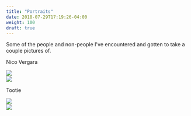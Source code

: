 ```yaml
---
title: "Portraits"
date: 2018-07-29T17:19:26-04:00
weight: 100
draft: true
---
```


<link href="/styles/common.css" rel="stylesheet">

<div class="content-description-container">
    <p>Some of the people and non-people I've encountered and gotten to take a couple pictures of.</p>
</div>

<div class="content-shadow-container name-container">
    <p>Nico Vergara</p>
</div>

<div class="content-shadow-container">
    <a href="https://imagizer.imageshack.com/v2/640x480q90/923/E1u286.jpg" target="_blank">
        <img src = "https://imagizer.imageshack.com/v2/640x480q90/923/E1u286.jpg"/>
    </a>
</div>

<div class="content-shadow-container">
    <a href="https://imagizer.imageshack.com/v2/640x480q90/921/C25jAg.jpg" target="_blank">
        <img src = "https://imagizer.imageshack.com/v2/640x480q90/921/C25jAg.jpg"/>
    </a>
</div>

<div class="content-shadow-container name-container">
    <p>Tootie</p>
</div>

<div class="content-shadow-container">
    <a href="https://imagizer.imageshack.com/v2/640x480q90/924/ogi9Pi.jpg" target="_blank">
        <img src = "https://imagizer.imageshack.com/v2/640x480q90/924/ogi9Pi.jpg"/>
    </a>
</div>

<div class="content-shadow-container">
    <a href="https://imagizer.imageshack.com/v2/640x480q90/922/h1WNgy.jpg" target="_blank">
        <img src = "https://imagizer.imageshack.com/v2/640x480q90/922/h1WNgy.jpg"/>
    </a>
</div>
